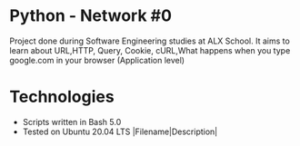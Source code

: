 # Python - Network #0
Project done during Software Engineering studies at ALX School. It aims to learn about URL,HTTP, Query, Cookie, cURL,What happens when you type google.com in your browser (Application level)
# Technologies
* Scripts written in Bash 5.0
* Tested on Ubuntu 20.04 LTS
|Filename|Description|
